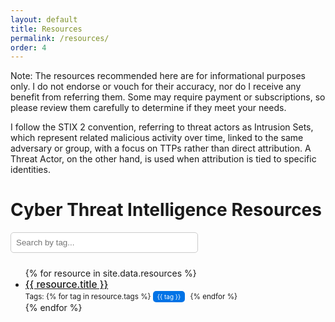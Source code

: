 ```yaml
---
layout: default
title: Resources
permalink: /resources/
order: 4
---
```


Note: The resources recommended here are for informational purposes only. I do not endorse or vouch for their accuracy, nor do I receive any benefit from referring them. Some may require payment or subscriptions, so please review them carefully to determine if they meet your needs.

I follow the STIX 2 convention, referring to threat actors as Intrusion Sets, which represent related malicious activity over time, linked to the same adversary or group, with a focus on TTPs rather than direct attribution. A Threat Actor, on the other hand, is used when attribution is tied to specific identities.

<h1>Cyber Threat Intelligence Resources</h1>

<!-- Search Bar -->
<input type="text" id="search-box" placeholder="Search by tag..." onkeyup="filterResources()" />

<ul id="resource-list">
  {% for resource in site.data.resources %}
    <li class="resource-item" data-tags="{{ resource.tags | join: ',' }}">
      <a href="{{ resource.url }}" target="_blank">{{ resource.title }}</a>
      <br>
      <small>
        Tags: 
        {% for tag in resource.tags %}
          <span class="tag" onclick="filterByTag('{{ tag }}')">{{ tag }}</span>
        {% endfor %}
      </small>
    </li>
  {% endfor %}
</ul>

<style>
  .tag {
    background-color: #0073e6; /* Blue background */
    color: white; /* White text */
    padding: 3px 7px;
    border-radius: 5px;
    font-size: 0.85em;
    margin-right: 5px;
    cursor: pointer;
    display: inline-block;
    transition: background-color 0.3s ease;
  }
  
  .tag:hover {
    background-color: #005bb5; /* Darker blue on hover */
  }
  
  #search-box {
    padding: 8px;
    width: 100%;
    max-width: 300px;
    margin-bottom: 10px;
    border: 1px solid #ccc;
    border-radius: 5px;
  }

  .resource-item a {
    font-size: 1.1em; /* Adjust this value for desired size */
    font-weight: 500;
  }  
</style>

<script>
  function filterResources() {
    let input = document.getElementById("search-box").value.toLowerCase();
    let resources = document.querySelectorAll(".resource-item");

    resources.forEach(item => {
      let tags = item.getAttribute("data-tags").toLowerCase();
      item.style.display = tags.includes(input) ? "block" : "none";
    });
  }

  function filterByTag(tag) {
    document.getElementById("search-box").value = tag;
    filterResources();
  }
</script>

